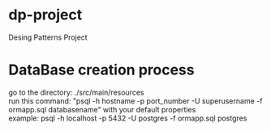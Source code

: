 # dp-project
Desing Patterns Project

# DataBase creation process
go to the directory: ./src/main/resources    
run this command: "psql -h hostname -p port_number -U superusername -f ormapp.sql databasename" with your default properties                                                          
example: psql -h localhost -p 5432 -U postgres -f ormapp.sql postgres   


